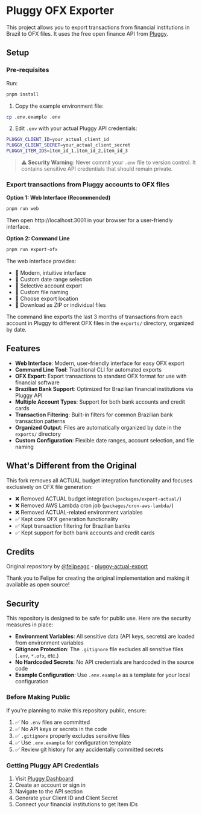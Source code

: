 # Pluggy OFX Exporter

This project allows you to export transactions from financial institutions in Brazil to OFX files.
It uses the free open finance API from [Pluggy](https://www.pluggy.ai/en).

## Setup

### Pre-requisites

Run:

```bash
pnpm install
```

1. Copy the example environment file:
```bash
cp .env.example .env
```

2. Edit `.env` with your actual Pluggy API credentials:
```bash
PLUGGY_CLIENT_ID=your_actual_client_id
PLUGGY_CLIENT_SECRET=your_actual_client_secret
PLUGGY_ITEM_IDS=item_id_1,item_id_2,item_id_3
```

> **⚠️ Security Warning**: Never commit your `.env` file to version control. It contains sensitive API credentials that should remain private.

### Export transactions from Pluggy accounts to OFX files

**Option 1: Web Interface (Recommended)**
```bash
pnpm run web
```
Then open http://localhost:3001 in your browser for a user-friendly interface.

**Option 2: Command Line**
```bash
pnpm run export-ofx
```

The web interface provides:
- 🎨 Modern, intuitive interface
- 📅 Custom date range selection
- 🏦 Selective account export
- 📝 Custom file naming
- 📁 Choose export location
- 💾 Download as ZIP or individual files

The command line exports the last 3 months of transactions from each account in Pluggy to different OFX files in the `exports/` directory, organized by date.

## Features

- **Web Interface**: Modern, user-friendly interface for easy OFX export
- **Command Line Tool**: Traditional CLI for automated exports
- **OFX Export**: Export transactions to standard OFX format for use with financial software
- **Brazilian Bank Support**: Optimized for Brazilian financial institutions via Pluggy API
- **Multiple Account Types**: Support for both bank accounts and credit cards
- **Transaction Filtering**: Built-in filters for common Brazilian bank transaction patterns
- **Organized Output**: Files are automatically organized by date in the `exports/` directory
- **Custom Configuration**: Flexible date ranges, account selection, and file naming

## What's Different from the Original

This fork removes all ACTUAL budget integration functionality and focuses exclusively on OFX file generation:

- ❌ Removed ACTUAL budget integration (`packages/export-actual/`)
- ❌ Removed AWS Lambda cron job (`packages/cron-aws-lambda/`)
- ❌ Removed ACTUAL-related environment variables
- ✅ Kept core OFX generation functionality
- ✅ Kept transaction filtering for Brazilian banks
- ✅ Kept support for both bank accounts and credit cards

## Credits

Original repository by [@felipeagc](https://github.com/felipeagc) - [pluggy-actual-export](https://github.com/felipeagc/pluggy-actual-export)

Thank you to Felipe for creating the original implementation and making it available as open source!

## Security

This repository is designed to be safe for public use. Here are the security measures in place:

- **Environment Variables**: All sensitive data (API keys, secrets) are loaded from environment variables
- **Gitignore Protection**: The `.gitignore` file excludes all sensitive files (`.env`, `*.ofx`, etc.)
- **No Hardcoded Secrets**: No API credentials are hardcoded in the source code
- **Example Configuration**: Use `.env.example` as a template for your local configuration

### Before Making Public

If you're planning to make this repository public, ensure:

1. ✅ No `.env` files are committed
2. ✅ No API keys or secrets in the code
3. ✅ `.gitignore` properly excludes sensitive files
4. ✅ Use `.env.example` for configuration template
5. ✅ Review git history for any accidentally committed secrets

### Getting Pluggy API Credentials

1. Visit [Pluggy Dashboard](https://dashboard.pluggy.ai/)
2. Create an account or sign in
3. Navigate to the API section
4. Generate your Client ID and Client Secret
5. Connect your financial institutions to get Item IDs

